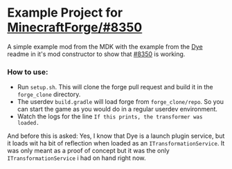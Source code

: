 # Example Project for [MinecraftForge/#8350](https://github.com/MinecraftForge/MinecraftForge/pull/8350)

A simple example mod from the MDK with the example from the [Dye](https://github.com/noeppi-noeppi/Dye) readme in it's mod constructor to show that [#8350](https://github.com/MinecraftForge/MinecraftForge/pull/8350) is working.

### How to use:

  * Run `setup.sh`. This will clone the forge pull request and build it in the `forge_clone` directory.
  * The userdev `build.gradle` will load forge from `forge_clone/repo`. So you can start the game as you would do in a regular userdev environment.
  * Watch the logs for the line `If this prints, the transformer was loaded.`

And before this is asked: Yes, I know that Dye is a launch plugin service, but it loads wit ha bit of reflection when loaded as an `ITransformationService`.
It was only meant as a proof of concept but it was the only `ITransformationService` i had on hand right now.
